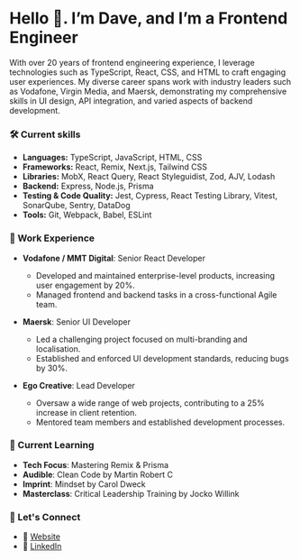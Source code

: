 # Hello 👋. I’m Dave, and I’m a Frontend Engineer

With over 20 years of frontend engineering experience, I leverage technologies such as TypeScript, React, CSS, and HTML to craft engaging user experiences. My diverse career spans work with industry leaders such as Vodafone, Virgin Media, and Maersk, demonstrating my comprehensive skills in UI design, API integration, and varied aspects of backend development.

### 🛠️ Current skills
- **Languages:** TypeScript, JavaScript, HTML, CSS
- **Frameworks:** React, Remix, Next.js, Tailwind CSS
- **Libraries:** MobX, React Query, React Styleguidist, Zod, AJV, Lodash
- **Backend:** Express, Node.js, Prisma
- **Testing & Code Quality:** Jest, Cypress, React Testing Library, Vitest, SonarQube, Sentry, DataDog
- **Tools:** Git, Webpack, Babel, ESLint

### 🏢 Work Experience
- **Vodafone / MMT Digital**: Senior React Developer
  - Developed and maintained enterprise-level products, increasing user engagement by 20%.
  - Managed frontend and backend tasks in a cross-functional Agile team.
  
- **Maersk**: Senior UI Developer
  - Led a challenging project focused on multi-branding and localisation.
  - Established and enforced UI development standards, reducing bugs by 30%.

- **Ego Creative**: Lead Developer
  - Oversaw a wide range of web projects, contributing to a 25% increase in client retention.
  - Mentored team members and established development processes.

### 🌱 Current Learning
- **Tech Focus**: Mastering Remix & Prisma
- **Audible**: Clean Code by Martin Robert C
- **Imprint**: Mindset by Carol Dweck
- **Masterclass**: Critical Leadership Training by Jocko Willink

### 🤝 Let's Connect
- 🔗 [Website](http://daveobrien.co.uk/)
- 💼 [LinkedIn](https://www.linkedin.com/in/daveobriencouk)

